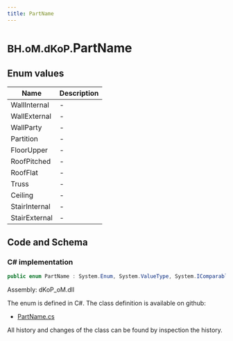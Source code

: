 ```yaml
---
title: PartName
---
```


# <small>BH.oM.dKoP.</small>**PartName**



## Enum values

| Name            | Description                                                    |
|-----------------|----------------------------------------------------------------|
| WallInternal |  -  |
| WallExternal |  -  |
| WallParty |  -  |
| Partition |  -  |
| FloorUpper |  -  |
| RoofPitched |  -  |
| RoofFlat |  -  |
| Truss |  -  |
| Ceiling |  -  |
| StairInternal |  -  |
| StairExternal |  -  |


## Code and Schema

### C# implementation

``` C# title="C#"
public enum PartName : System.Enum, System.ValueType, System.IComparable, System.ISpanFormattable, System.IFormattable, System.IConvertible
```

Assembly: dKoP_oM.dll

The enum is defined in C#. The class definition is available on github:

- [PartName.cs](https://github.com/BHoM/dKoP_Toolkit/blob/develop/dKoP_oM/AdministrativeInformation\Enums\PartNames.cs)

All history and changes of the class can be found by inspection the history.
